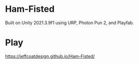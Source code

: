 # Ham-Fisted
Built on Unity 2021.3.9f1 using URP, Photon Pun 2, and Playfab.
# Play
https://jeffcoatdesign.github.io/Ham-Fisted/

